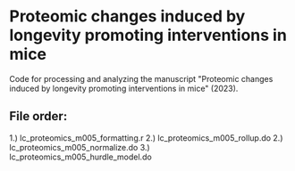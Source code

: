 # Proteomic changes induced by longevity promoting interventions in mice
Code for processing and analyzing the manuscript "Proteomic changes induced by longevity promoting interventions in mice" (2023).

## File order:
1.) lc_proteomics_m005_formatting.r
2.) lc_proteomics_m005_rollup.do
2.) lc_proteomics_m005_normalize.do
3.) lc_proteomics_m005_hurdle_model.do
